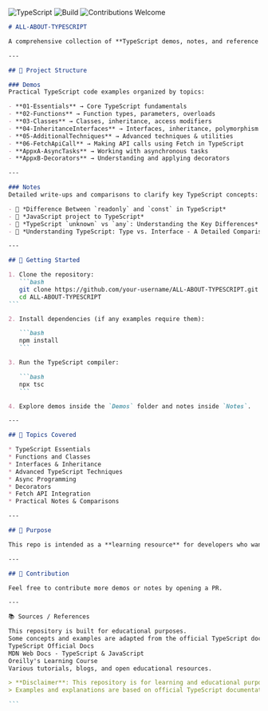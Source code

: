 

![TypeScript](https://img.shields.io/badge/TypeScript-5.x-blue?logo=typescript)
![Build](https://img.shields.io/badge/build-passing-brightgreen)
![Contributions Welcome](https://img.shields.io/badge/contributions-welcome-orange.svg)


````markdown
# ALL-ABOUT-TYPESCRIPT

A comprehensive collection of **TypeScript demos, notes, and reference materials** to master TypeScript concepts step by step.  

---

## 📂 Project Structure

### Demos
Practical TypeScript code examples organized by topics:

- **01-Essentials** → Core TypeScript fundamentals  
- **02-Functions** → Function types, parameters, overloads  
- **03-Classes** → Classes, inheritance, access modifiers  
- **04-InheritanceInterfaces** → Interfaces, inheritance, polymorphism  
- **05-AdditionalTechniques** → Advanced techniques & utilities  
- **06-FetchApiCall** → Making API calls using Fetch in TypeScript  
- **AppxA-AsyncTasks** → Working with asynchronous tasks  
- **AppxB-Decorators** → Understanding and applying decorators  

---

### Notes
Detailed write-ups and comparisons to clarify key TypeScript concepts:

- 📘 *Difference Between `readonly` and `const` in TypeScript*  
- 📘 *JavaScript project to TypeScript*  
- 📘 *TypeScript `unknown` vs `any`: Understanding the Key Differences*  
- 📘 *Understanding TypeScript: Type vs. Interface - A Detailed Comparison*  

---

## 🚀 Getting Started

1. Clone the repository:
   ```bash
   git clone https://github.com/your-username/ALL-ABOUT-TYPESCRIPT.git
   cd ALL-ABOUT-TYPESCRIPT
```

2. Install dependencies (if any examples require them):

   ```bash
   npm install
   ```

3. Run the TypeScript compiler:

   ```bash
   npx tsc
   ```

4. Explore demos inside the `Demos` folder and notes inside `Notes`.

---

## 📖 Topics Covered

* TypeScript Essentials
* Functions and Classes
* Interfaces & Inheritance
* Advanced TypeScript Techniques
* Async Programming
* Decorators
* Fetch API Integration
* Practical Notes & Comparisons

---

## 🎯 Purpose

This repo is intended as a **learning resource** for developers who want to strengthen their TypeScript knowledge with both **hands-on code** and **in-depth notes**.

---

## 🤝 Contribution

Feel free to contribute more demos or notes by opening a PR.

---

📚 Sources / References

This repository is built for educational purposes.
Some concepts and examples are adapted from the official TypeScript documentation and other public learning resources:
TypeScript Official Docs
MDN Web Docs - TypeScript & JavaScript
Oreilly's Learning Course
Various tutorials, blogs, and open educational resources.

> **Disclaimer**: This repository is for learning and educational purposes only.  
> Examples and explanations are based on official TypeScript documentation and other publicly available resources.  

```
